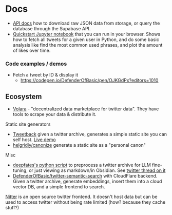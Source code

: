 # Docs

- [API docs](./api-doc.md) how to download raw JSON data from storage, or query the database through the Supabase API.
- [Quickstart Jupyter notebook](https://colab.research.google.com/drive/109XOgTWj-sajpAYhDCNPfts5zvdkpi_s) that you can run in your browser. Shows how to fetch all tweets for a given user in Python, and do some basic analysis like find the most common used phrases, and plot the amount of likes over time.

### Code examples / demos

- Fetch a tweet by ID & display it
  - https://codepen.io/DefenderOfBasic/pen/OJKGdPx?editors=1010
 
## Ecosystem

- [Volara](https://volara.xyz/) - "decentralized data marketplace for twitter data". They have tools to scrape your data & distribute it.

Static site generators

- [Tweetback](https://github.com/tweetback/tweetback) given a twitter archive, generates a simple static site you can self host. [Live demo](https://www.zachleat.com/twitter/)
- [helgridly/canonize](https://github.com/helgridly/canonize) generate a static site as a "personal canon"

Misc

- [deepfates's python script](https://gist.github.com/deepfates/78c9515ec2c2f263d6a65a19dd10162d) to preprocess a twitter archive for LLM fine-tuning, or just viewing as markdown/in Obsidian. See [twitter thread on it](https://x.com/deepfates/status/1858234863587049678)
- [DefenderOfBasic/twitter-semantic-search](https://github.com/DefenderOfBasic/twitter-semantic-search) with CloudFlare backend. Given a twitter archive, generate embeddings, insert them into a cloud vector DB, and a simple frontend to search.

[Nitter](https://github.com/zedeus/nitter) is an open source twitter frontend. It doesn't host data but can be used to access twitter without being rate limited (how? because they cache stuff?) 
